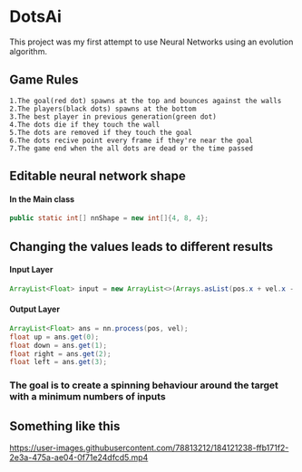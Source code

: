 
# DotsAi

This project was my first attempt to use Neural Networks using an evolution algorithm.

## Game Rules
```text
1.The goal(red dot) spawns at the top and bounces against the walls
2.The players(black dots) spawns at the bottom
3.The best player in previous generation(green dot)
4.The dots die if they touch the wall
5.The dots are removed if they touch the goal
6.The dots recive point every frame if they're near the goal
7.The game end when the all dots are dead or the time passed
```




## Editable neural network shape

#### In the  Main class

```java
public static int[] nnShape = new int[]{4, 8, 4};
```





## Changing the values leads to different results

#### Input Layer

```java
ArrayList<Float> input = new ArrayList<>(Arrays.asList(pos.x + vel.x - (goal.x + goalVel.x), pos.y + vel.y - (goal.y + goalVel.y), pos.x - goal.x, pos.y - goal.y));
```

#### Output Layer

```java
ArrayList<Float> ans = nn.process(pos, vel);
float up = ans.get(0);
float down = ans.get(1);
float right = ans.get(2);
float left = ans.get(3);
```

### The goal is to create a spinning behaviour around the target with a minimum numbers of inputs






## Something like this
https://user-images.githubusercontent.com/78813212/184121238-ffb171f2-2e3a-475a-ae04-0f71e24dfcd5.mp4



